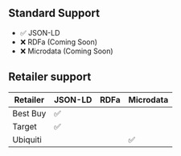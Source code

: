 ## Standard Support

- ✅ JSON-LD
- ❌ RDFa (Coming Soon)
- ❌ Microdata (Coming Soon)

## Retailer support

| Retailer | JSON-LD | RDFa | Microdata |
|--|--|--|--|
| Best Buy | ✅ |  | |
| Target | ✅ |  | |
| Ubiquiti | | | ✅ |
